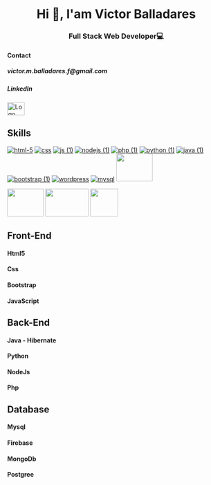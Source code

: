 <h1 align="center"> Hi 👋, I'am Victor Balladares </h1>
<h3 align="center">Full Stack Web Developer💻</h3>



<h4>Contact</h4>
<h5>victor.m.balladares.f@gmail.com<h5>
<h5>LinkedIn</h5><a href="https://www.linkedin.com/in/victormballadares/" target="blank"><img align="center" src="https://raw.githubusercontent.com/rahuldkjain/github-profile-readme-generator/master/src/images/icons/Social/linked-in-alt.svg" alt="Logo de lindkedin" height="30" width="40" /></a>


## Skills
<a href="https://developer.mozilla.org/es/docs/Glossary/HTML5">![html-5](https://user-images.githubusercontent.com/98767362/169284756-a8071cdb-735e-4549-a5f0-2d5eafa95eca.png)</a>
<a href="https://developer.mozilla.org/es/docs/Web/CSS">![css](https://user-images.githubusercontent.com/98767362/169284833-e943afb6-14ca-4e89-8d5b-5c2ff5b5e13e.png)</a>
<a href="https://developer.mozilla.org/es/docs/Web/JavaScript">![js (1)](https://user-images.githubusercontent.com/98767362/169284937-712e1b80-3a7b-46f1-bbca-ce91b584cce8.png)</a>
<a href="https://nodejs.org/es/docs/">![nodejs (1)](https://user-images.githubusercontent.com/98767362/169349254-5ab7ef56-bae7-4080-8409-5c896f41d358.png)</a>
<a href="https://www.php.net/manual/es/intro-whatis.php">![php (1)](https://user-images.githubusercontent.com/98767362/169349313-8ca39eee-9c97-4fcf-8d1a-21a55f485a0c.png)</a>
<a href="https://www.python.org/doc/">
![python (1)](https://user-images.githubusercontent.com/98767362/169349381-a69569d8-c370-4e37-976a-3ade6e662129.png)</a>
<a href="https://dev.java/learn/">![java (1)](https://user-images.githubusercontent.com/98767362/169349436-7d4b794c-bbcc-47bb-aaee-7d96e6a0271e.png)</a>
<a href="https://getbootstrap.com/">
![bootstrap (1)](https://user-images.githubusercontent.com/98767362/169349632-ee6b327c-4a5e-489d-ab62-cd9b3101928f.png)</a>
<a href="https://wordpress.org/">
![wordpress](https://user-images.githubusercontent.com/98767362/169349679-185eb0a6-9313-4dc3-b236-524ff3943ca5.png)</a>
<a href="https://dev.mysql.com/doc/">![mysql](https://user-images.githubusercontent.com/98767362/169349911-01ccea12-39b6-4bb6-a4ae-23c49a8e0a1a.png)</a>
<a href="https://www.mongodb.com/cloud/atlas/lp/try2?utm_source=google&utm_campaign=gs_emea_spain_search_core_brand_atlas_desktop&utm_term=mongo%20db&utm_medium=cpc_paid_search&utm_ad=e&utm_ad_campaign_id=12212624563&adgroup=115749706983&gclid=Cj0KCQjw1ZeUBhDyARIsAOzAqQJfIcPgdTj14XxlKgSe_Dc-xFMXmhg7KhDKJxi-Jz6-VOsU4DnAsZYaAs7BEALw_wcB"><img src="https://encrypted-tbn0.gstatic.com/images?q=tbn:ANd9GcS6Mi83nQu9qdPUozHEodVGeu936klDJqJG3MiwDfqiWgI7G7hn0P-SRBhjVWUGzlk5Ca4&usqp=CAU" width="84px" height="64px"></a>
  
  
<a href="https://firebase.google.com/?gclid=Cj0KCQjw1ZeUBhDyARIsAOzAqQL_2JfuOYbcLWVCBfWJvuAIyiexvGLCCEiDZZT1IkIc8va5jr-_y5YaApJtEALw_wcB&gclsrc=aw.ds"><img src ="https://4.bp.blogspot.com/-rtNRVM3aIvI/XJX_U07Z-II/AAAAAAAAJXY/YpdOo490FTgdKOxM4qDG-2-EzcNFAWkKACK4BGAYYCw/s640/logo%2Bfirebase%2Bicon.png" width="84" height="64"></a>
<a href="https://www.postgresql.org/"><img src ="https://www.muylinux.com/wp-content/uploads/2017/10/postgresql.png" width="100" height="64"></a>
<a href="https://hibernate.org/"><img src ="https://www.tc-web.it/wp-content/uploads/2019/01/hibernate.jpg" width="64" height="64"></a>
<a href=""><img src =""></a>
<a href=""><img src =""></a>
<a href=""><img src =""></a>
<a href=""><img src =""></a>
<a href=""><img src =""></a>










## Front-End
<h4>Html5</h4>
<h4>Css</h4>
<h4>Bootstrap</h4>
<h4>JavaScript</h4>

## Back-End
<h4>Java - Hibernate</h4>
<h4>Python</h4>
<h4>NodeJs</h4>
<h4>Php</h4>


## Database
<h4>Mysql</h4>
<h4>Firebase</h4>
<h4>MongoDb</h4>
<h4>Postgree</h4>
